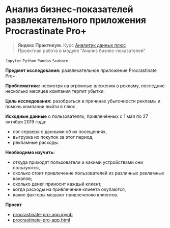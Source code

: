 # Анализ бизнес-показателей развлекательного приложения Procrastinate Pro+
> **Яндекс Практикум**. Курс [Аналитик данных плюс](https://practicum.yandex.ru/data-analyst-plus/) <br> 
> Проектная работа в модуле "Анализ бизнес-показателей"

`Jupyter` `Python` `Pandas` `Seaborn`

**Предмет исследования:** развлекательное приложение Procrastinate Pro+.

**Проблематика:** несмотря на огромные вложения в рекламу, последние несколько месяцев компания терпит убытки.

**Цель исследования:** разобраться в причинах убыточности рекламы и помочь компании выйти в плюс.

**Исходные данные** о пользователях, привлечённых с 1 мая по 27 октября 2019 года:
- лог сервера с данными об их посещениях,
- выгрузка их покупок за этот период,
- рекламные расходы.

**Необходимо изучить:**
- откуда приходят пользователи и какими устройствами они пользуются,
- сколько стоит привлечение пользователей из различных рекламных каналов;
- сколько денег приносит каждый клиент,
- когда расходы на привлечение клиента окупаются,
- какие факторы мешают привлечению клиентов.

**Проект**
- [procrastinate-pro-app.ipynb](procrastinate-pro-app.ipynb)
- [procrastinate-pro-app.html](procrastinate-pro-app.html)

